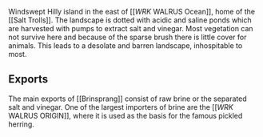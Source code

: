 Windswept Hilly island in the east of [[_WRK_ WALRUS Ocean]], home of the [[Salt Trolls]].
The landscape is dotted with acidic and saline ponds which are harvested with pumps to extract salt and vinegar. 
Most vegetation can not survive here and because of the sparse brush there is little cover for animals. This leads to a desolate and barren landscape, inhospitable to most.
## Exports
The main exports of [[Brinsprang]] consist of raw brine or the separated salt and vinegar. One of the largest importers of brine are the [[_WRK_ WALRUS ORIGIN]], where it is used as the basis for the famous pickled herring.